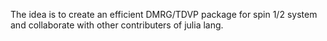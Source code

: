 The idea is to create an efficient DMRG/TDVP package for spin 1/2 system and collaborate with other contributers of julia lang. 
